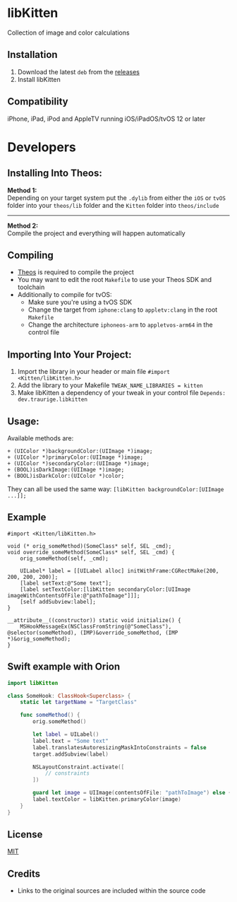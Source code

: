 # libKitten
Collection of image and color calculations

## Installation
1. Download the latest `deb` from the [releases](https://github.com/Traurige/libKitten/releases)
2. Install libKitten

## Compatibility
iPhone, iPad, iPod and AppleTV running iOS/iPadOS/tvOS 12 or later

# Developers

## Installing Into Theos:
**Method 1:**<br>
Depending on your target system put the `.dylib` from either the `iOS` or `tvOS` folder into your `theos/lib` folder and the `Kitten` folder into `theos/include`
***
**Method 2:**<br>
Compile the project and everything will happen automatically

## Compiling
  - [Theos](https://theos.dev/) is required to compile the project
  - You may want to edit the root `Makefile` to use your Theos SDK and toolchain
  - Additionally to compile for tvOS:
    - Make sure you're using a tvOS SDK
    - Change the target from `iphone:clang` to `appletv:clang` in the root `Makefile`
    - Change the architecture `iphoneos-arm` to `appletvos-arm64` in the control file

## Importing Into Your Project:
1. Import the library in your header or main file `#import <Kitten/libKitten.h>`
2. Add the library to your Makefile `TWEAK_NAME_LIBRARIES = kitten`
3. Make libKitten a dependency of your tweak in your control file `Depends: dev.traurige.libkitten`<br>

## Usage:
Available methods are:

```objc
+ (UIColor *)backgroundColor:(UIImage *)image;
+ (UIColor *)primaryColor:(UIImage *)image;
+ (UIColor *)secondaryColor:(UIImage *)image;
+ (BOOL)isDarkImage:(UIImage *)image;
+ (BOOL)isDarkColor:(UIColor *)color;
```

They can all be used the same way: `[libKitten backgroundColor:[UIImage ...]];`

## Example

```objc
#import <Kitten/libKitten.h>

void (* orig_someMethod)(SomeClass* self, SEL _cmd);
void override_someMethod(SomeClass* self, SEL _cmd) {
    orig_someMethod(self, _cmd);

    UILabel* label = [[UILabel alloc] initWithFrame:CGRectMake(200, 200, 200, 200)];
    [label setText:@"Some text"];
    [label setTextColor:[libKitten secondaryColor:[UIImage imageWithContentsOfFile:@"pathToImage"]]];
    [self addSubview:label];
}

__attribute__((constructor)) static void initialize() {
    MSHookMessageEx(NSClassFromString(@"SomeClass"), @selector(someMethod), (IMP)&override_someMethod, (IMP *)&orig_someMethod);
}
```

## Swift example with Orion

```swift
import libKitten

class SomeHook: ClassHook<Superclass> {
    static let targetName = "TargetClass"

    func someMethod() {
        orig.someMethod()

        let label = UILabel()
        label.text = "Some text"
        label.translatesAutoresizingMaskIntoConstraints = false
        target.addSubview(label)

        NSLayoutConstraint.activate([
            // constraints
        ])

        guard let image = UIImage(contentsOfFile: "pathToImage") else { return }
        label.textColor = libKitten.primaryColor(image)
    }
}
```

## License
[MIT](https://github.com/Traurige/libKitten/blob/main/LICENSE)

## Credits
- Links to the original sources are included within the source code
